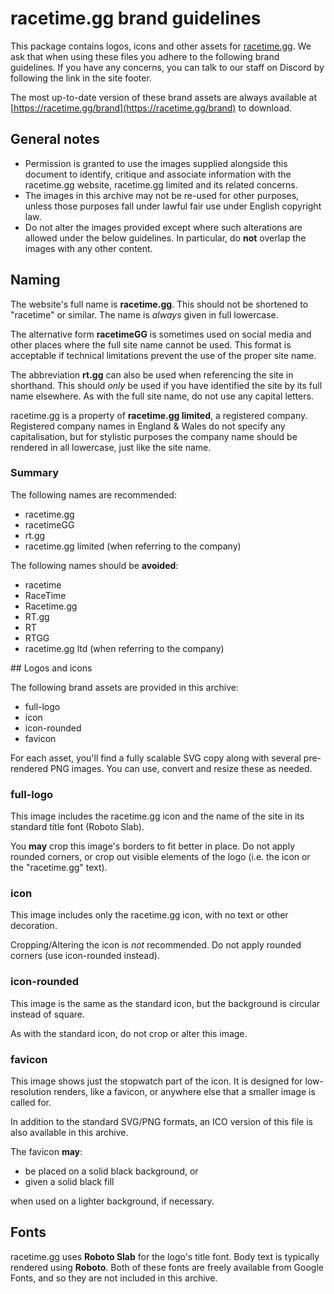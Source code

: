 # racetime.gg brand guidelines

This package contains logos, icons and other assets for [racetime.gg](https://racetime.gg). We ask that when using these files you adhere to the following brand guidelines. If you have any concerns, you can talk to our staff on Discord by following the link in the site footer.

The most up-to-date version of these brand assets are always available at [https://racetime.gg/brand](https://racetime.gg/brand) to download.

## General notes

* Permission is granted to use the images supplied alongside this document to identify, critique and associate information with the racetime.gg website, racetime.gg limited and its related concerns.
* The images in this archive may not be re-used for other purposes, unless those purposes fall under lawful fair use under English copyright law.
* Do not alter the images provided except where such alterations are allowed under the below guidelines. In particular, do **not** overlap the images with any other content.

## Naming

The website's full name is **racetime.gg**. This should not be shortened to "racetime" or similar. The name is *always* given in full lowercase.

The alternative form **racetimeGG** is sometimes used on social media and other places where the full site name cannot be used. This format is acceptable if technical limitations prevent the use of the proper site name.

The abbreviation **rt.gg** can also be used when referencing the site in shorthand. This should *only* be used if you have identified the site by its full name elsewhere. As with the full site name, do not use any capital letters.

racetime.gg is a property of **racetime.gg limited**, a registered company. Registered company names in England & Wales do not specify any capitalisation, but for stylistic purposes the company name should be rendered in all lowercase, just like the site name.

### Summary

The following names are recommended:
* racetime.gg
* racetimeGG
* rt.gg
* racetime.gg limited (when referring to the company)

The following names should be **avoided**:
* racetime
* RaceTime
* Racetime.gg
* RT.gg
* RT
* RTGG
* racetime.gg ltd (when referring to the company)

<div style="page-break-after: always;"></div>
## Logos and icons

The following brand assets are provided in this archive:
* full-logo
* icon
* icon-rounded
* favicon

For each asset, you'll find a fully scalable SVG copy along with several pre-rendered PNG images. You can use, convert and resize these as needed.

### full-logo

This image includes the racetime.gg icon and the name of the site in its standard title font (Roboto Slab).

You **may** crop this image's borders to fit better in place. Do not apply rounded corners, or crop out visible elements of the logo (i.e. the icon or the "racetime.gg" text).

### icon

This image includes only the racetime.gg icon, with no text or other decoration.

Cropping/Altering the icon is *not* recommended. Do not apply rounded corners (use icon-rounded instead).

### icon-rounded

This image is the same as the standard icon, but the background is circular instead of square.

As with the standard icon, do not crop or alter this image.

### favicon

This image shows just the stopwatch part of the icon. It is designed for low-resolution renders, like a favicon, or anywhere else that a smaller image is called for.

In addition to the standard SVG/PNG formats, an ICO version of this file is also available in this archive.

The favicon **may**:
  * be placed on a solid black background, or
  * given a solid black fill

when used on a lighter background, if necessary.

## Fonts

racetime.gg uses **Roboto Slab** for the logo's title font. Body text is typically rendered using **Roboto**. Both of these fonts are freely available from Google Fonts, and so they are not included in this archive.
